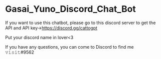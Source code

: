 # Gasai_Yuno_Discord_Chat_Bot
If you want to use this chatbot, please go to this discord server to get the API and API key->https://discord.gg/cattogpt

Put your discord name in lover<3

If you have any questions, you can come to Discord to find me
𝚟𝚒𝚜𝚒𝚝#9562
